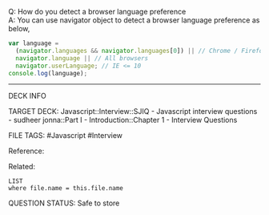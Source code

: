 Q: How do you detect a browser language preference  
A: You can use navigator object to detect a browser language preference as below,
```javascript
var language =
  (navigator.languages && navigator.languages[0]) || // Chrome / Firefox
  navigator.language || // All browsers
  navigator.userLanguage; // IE <= 10
console.log(language);
```
<!--ID: 1693596707030-->

---

DECK INFO

TARGET DECK: Javascript::Interview::SJIQ - Javascript interview questions - sudheer jonna::Part I - Introduction::Chapter 1 - Interview Questions

FILE TAGS: #Javascript #Interview

Reference:

Related:

```dataview
LIST
where file.name = this.file.name
```

QUESTION STATUS: Safe to store